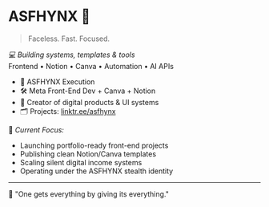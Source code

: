 # ASFHYNX 🦂

> Faceless. Fast. Focused.

*💻 Building systems, templates & tools*  
Frontend • Notion • Canva • Automation • AI APIs  

- 🧠 ASFHYNX Execution  
- 🛠 Meta Front-End Dev + Canva + Notion  
- 🛒 Creator of digital products & UI systems  
- 🗂 Projects: [linktr.ee/asfhynx](https://linktr.ee/asfhynx)


🧬 *Current Focus:*
- Launching portfolio-ready front-end projects  
- Publishing clean Notion/Canva templates  
- Scaling silent digital income systems  
- Operating under the ASFHYNX stealth identity

---

🧠 "One gets everything by giving its everything."
